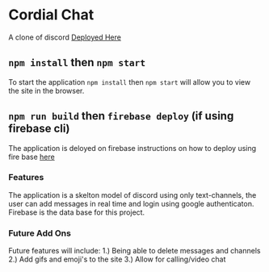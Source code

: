 # Cordial Chat
A clone of discord
[Deployed Here](https://cordial-chat.web.app/)

## `npm install` then `npm start`

To start the application `npm install` then  `npm start` will allow you to view the site in the browser.

## `npm run build` then `firebase deploy` (if using firebase cli)

The application is deloyed on firebase instructions on how to deploy using fire base [here](https://console.firebase.google.com/u/0/project/cordial-chat/hosting)

### Features

The application is a skelton model of discord using only text-channels, the user can add messages in real time and login using google authenticaton. Firebase is the data base for this project.

### Future Add Ons

Future features will include:
1.) Being able to delete messages and channels
2.) Add gifs and emoji's to the site
3.) Allow for calling/video chat
